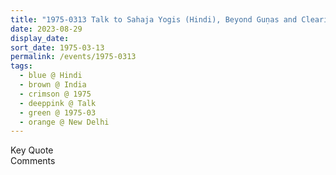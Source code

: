 ```yaml
---
title: "1975-0313 Talk to Sahaja Yogis (Hindi), Beyond Guṇas and Clearing Baddhas, New Delhi, India"
date: 2023-08-29
display_date: 
sort_date: 1975-03-13
permalink: /events/1975-0313
tags:
  - blue @ Hindi
  - brown @ India
  - crimson @ 1975
  - deeppink @ Talk
  - green @ 1975-03 
  - orange @ New Delhi
---
```


<wave-list>
  <list-title color="green" width="75">Key Quote</list-title>
  <list-item color="BlanchedAlmond"  width="200"></list-item>
  <list-item color="Lavender"></list-item>
  <list-item color="BlanchedAlmond"></list-item>
</wave-list>

<br>

<wave-list>
  <list-title color="green" width="75">Comments</list-title>
  <list-item color="BlanchedAlmond"  width="200"></list-item>
  <list-item color="Lavender"></list-item>
  <list-item color="BlanchedAlmond"></list-item>
</wave-list>